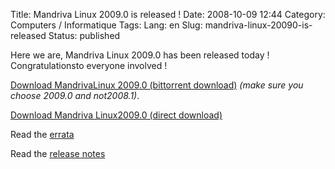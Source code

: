 Title: Mandriva Linux 2009.0 is released !
Date: 2008-10-09 12:44
Category: Computers / Informatique
Tags:
Lang: en
Slug: mandriva-linux-20090-is-released
Status: published

Here we are, Mandriva Linux 2009.0 has been released today ! Congratulationsto everyone involved !

[Download MandrivaLinux 2009.0 (bittorrent download)](http://torrent.mandriva.com/public) *(make sure you choose 2009.0 and not2008.1)*.

[Download Mandriva Linux2009.0 (direct download)](http://www.mandriva.com/)

Read the [errata](http://wiki.mandriva.com/en/2009.0_Errata)

Read the [release notes](http://wiki.mandriva.com/en/2009.0_Notes)
